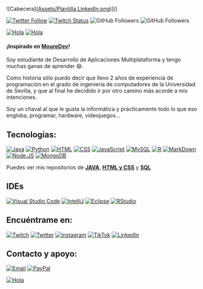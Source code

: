 ![Cabecera]([Assets/Plantilla LinkedIn.png](https://raw.githubusercontent.com/AlbertoF17/AlbertoF17/master/Assets/Plantilla_Linkedin.png))]()

[![Twitter Follow](https://img.shields.io/twitter/follow/AlgeoTw?style=social)](https://twitter.com/AlgeoTw)
[![Twitch Status](https://img.shields.io/twitch/status/algeo17?style=social)](https://twitch.com/algeo17)
![GitHub Followers](https://img.shields.io/github/followers/AlbertoF17?style=social)
![GitHub Followers](https://img.shields.io/github/stars/AlbertoF17?style=social)

[![Hola](https://github-readme-stats.vercel.app/api/top-langs/?username=AlbertoF17&theme=dark)]()
[![Hola](https://github-readme-stats.vercel.app/api?username=AlbertoF17&theme=dark)]()

#### ¡Inspirado en [MoureDev](https://github.com/mouredev)!

Soy estudiante de Desarrollo de Aplicaciones Multiplataforma y tengo muchas ganas de aprender 😄.

Como historia sólo puedo decir que llevo 2 años de experiencia de programación en el grado de ingeniería de computadores de la Universidad de Sevilla, y que al final he decidido ir por otro camino más acorde a mis intenciones.

Soy un chaval al que le gusta la informática y prácticamente todo lo que eso engloba, programar, hardware, videojuegos...

## Tecnologías:

[![Java](https://img.shields.io/badge/Java-ED8B00?style=for-the-badge&logo=java&logoColor=white)]()
[![Python](https://img.shields.io/badge/Python-14354C?style=for-the-badge&logo=python&logoColor=white)]()
[![HTML](https://img.shields.io/badge/HTML5-E34F26?style=for-the-badge&logo=html5&logoColor=white)]()
[![CSS](https://img.shields.io/badge/CSS3-1572B6?style=for-the-badge&logo=css3&logoColor=white)]()
[![JavaScript](https://img.shields.io/badge/JavaScript-F7DF1E?style=for-the-badge&logo=javascript&logoColor=black)]()
[![MySQL](https://img.shields.io/badge/MySQL-005C84?style=for-the-badge&logo=mysql&logoColor=white)]()
[![R](https://img.shields.io/badge/R-276DC3?style=for-the-badge&logo=r&logoColor=white)]()
[![MarkDown](https://img.shields.io/badge/Markdown-000000?style=for-the-badge&logo=markdown&logoColor=white)]()
[![Node.JS](https://img.shields.io/badge/Node.JS-339933?style=for-the-badge&logo=node.js&logoColor=white&labelColor=101010)]()
[![MongoDB](https://img.shields.io/badge/MongoDB-47A248?style=for-the-badge&logo=mongodb&logoColor=white&labelColor=101010)]()

Puedes ver mis repositorios de [**JAVA**](https://github.com/AlbertoF17/Java), [**HTML y CSS**](https://github.com/AlbertoF17/Marcas) y [**SQL**](https://github.com/AlbertoF17/SQL)

## IDEs

[![Visual Studio Code](https://img.shields.io/badge/Visual_Studio_Code-0078D4?style=for-the-badge&logo=visual%20studio%20code&logoColor=white)]()
[![IntelliJ](https://img.shields.io/badge/IntelliJ_IDEA-000000.svg?style=for-the-badge&logo=intellij-idea&logoColor=white)]()
[![Eclipse](https://img.shields.io/badge/Eclipse-2C2255?style=for-the-badge&logo=eclipse&logoColor=white)]()
[![RStudio](https://img.shields.io/badge/RStudio-75AADB?style=for-the-badge&logo=RStudio&logoColor=white)]()

## Encuéntrame en:

[![Twitch](https://img.shields.io/badge/Twitch-algeo17-9146FF?style=for-the-badge&logo=twitch&logoColor=white&labelColor=101010)](https://twitch.com/algeo17)
[![Twitter](https://img.shields.io/badge/Twitter-@AlgeoTw-1DA1F2?style=for-the-badge&logo=twitter&logoColor=white&labelColor=101010)](https://twitter.com/AlGeoTw)
[![Instagram](https://img.shields.io/badge/Instagram-@albertofg_17-E4405F?style=for-the-badge&logo=instagram&logoColor=white&labelColor=101010)](https://www.instagram.com/albertofg_17)
[![TikTok](https://img.shields.io/badge/TikTok-@algeo17-ADD8E6?style=for-the-badge&logo=tiktok&logoColor=white&labelColor=101010)](https://www.tiktok.com/@algeo17)
[![LinkedIn](https://img.shields.io/badge/LinkedIn-albertofergom-0077B5?style=for-the-badge&logo=linkedin&logoColor=white&labelColor=101010)](https://www.linkedin.com/in/alberto-fergom/)

## Contacto y apoyo:

[![Email](https://img.shields.io/badge/albertofergom17@gmail.com-email_personal-D14836?style=for-the-badge&logo=gmail&logoColor=white&labelColor=101010)](mailto:albertofergom17@gmail.com)
[![PayPal](https://img.shields.io/badge/PayPal-00457C?style=for-the-badge&logo=paypal&logoColor=white)](https://www.paypal.com/paypalme/algeo17)

[![Hola](http://ForTheBadge.com/images/badges/built-with-love.svg)]()

